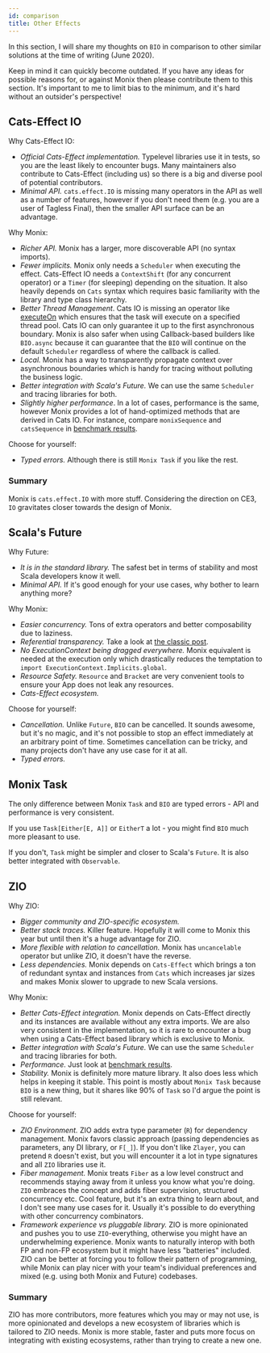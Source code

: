 ```yaml
---
id: comparison
title: Other Effects
---
```


In this section, I will share my thoughts on `BIO` in comparison to other similar solutions at the time of writing (June 2020).

Keep in mind it can quickly become outdated. If you have any ideas for possible reasons for, or against Monix then please contribute them to this section.
It's important to me to limit bias to the minimum, and it's hard without an outsider's perspective!

## Cats-Effect IO

Why Cats-Effect IO:
- *Official Cats-Effect implementation.* Typelevel libraries use it in tests, so you are the least likely to encounter bugs.
Many maintainers also contribute to Cats-Effect (including us) so there is a big and diverse pool of potential contributors.
- *Minimal API.* `cats.effect.IO` is missing many operators in the API as well as a number of features, however if you don't need them (e.g. you are a user of Tagless Final), then the smaller API surface can be an advantage.

Why Monix:
- *Richer API.* Monix has a larger, more discoverable API (no syntax imports).
- *Fewer implicits.* Monix only needs a `Scheduler` when executing the effect. Cats-Effect IO needs a `ContextShift` (for any concurrent operator) or a `Timer` (for sleeping) depending on the situation. It also heavily depends on `Cats` syntax which requires basic familiarity with the library and type class hierarchy.
- *Better Thread Management*. Cats IO is missing an operator like [executeOn](http://localhost:3000/monix-bio/api/monix/bio/BIO.html#executeOn(s:monix.execution.Scheduler,forceAsync:Boolean):monix.bio.BIO[E,A]) which
ensures that the task will execute on a specified thread pool. 
Cats IO can only guarantee it up to the first asynchronous boundary. 
Monix is also safer when using Callback-based builders like `BIO.async` because it can guarantee that 
the `BIO` will continue on the default `Scheduler` regardless of where the callback is called.
- *Local.* Monix has a way to transparently propagate context over asynchronous boundaries which is handy for tracing without polluting the business logic.
- *Better integration with Scala's Future.* We can use the same `Scheduler` and tracing libraries for both.
- *Slightly higher performance*. In a lot of cases, performance is the same, however Monix provides a lot of hand-optimized methods that are derived in Cats IO. 
For instance, compare `monixSequence` and `catsSequence` in [benchmark results](https://github.com/monix/monix-bio/tree/master/benchmarks/results).

Choose for yourself:
- *Typed errors.* Although there is still `Monix Task` if you like the rest.

### Summary

Monix is `cats.effect.IO` with more stuff. 
Considering the direction on CE3, `IO` gravitates closer towards the design of Monix.

## Scala's Future

Why Future:
- *It is in the standard library.* The safest bet in terms of stability and most Scala developers know it well.
- *Minimal API.* If it's good enough for your use cases, why bother to learn anything more?

Why Monix:
- *Easier concurrency.* Tons of extra operators and better composability due to laziness.
- *Referential transparency.* Take a look at [the classic post](https://www.reddit.com/r/scala/comments/8ygjcq/can_someone_explain_to_me_the_benefits_of_io/e2jfp9b/).
- *No ExecutionContext being dragged everywhere.* Monix equivalent is needed at the execution only which drastically reduces the temptation to `import ExecutionContext.Implicits.global`.
- *Resource Safety.* `Resource` and `Bracket` are very convenient tools to ensure your App does not leak any resources.
- *Cats-Effect ecosystem.*

Choose for yourself:
- *Cancellation.* Unlike `Future`, `BIO` can be cancelled. It sounds awesome, but it's no magic, and it's not possible to stop an effect immediately at an arbitrary point of time. 
Sometimes cancellation can be tricky, and many projects don't have any use case for it at all.
- *Typed errors.*

## Monix Task

The only difference between Monix `Task` and `BIO` are typed errors - API and performance is very consistent.

If you use `Task[Either[E, A]]` or `EitherT` a lot - you might find `BIO` much more pleasant to use.

If you don't, `Task` might be simpler and closer to Scala's `Future`. It is also better integrated with `Observable`.

## ZIO

Why ZIO:
- *Bigger community and ZIO-specific ecosystem.*
- *Better stack traces.* Killer feature. Hopefully it will come to Monix this year but until then it's a huge advantage for ZIO.
- *More flexible with relation to cancellation.* Monix has `uncancelable` operator but unlike ZIO, it doesn't have the reverse.
- *Less dependencies.* Monix depends on `Cats-Effect` which brings a ton of redundant syntax and instances from `Cats` which increases jar sizes and makes Monix slower to upgrade to new Scala versions.

Why Monix:
- *Better Cats-Effect integration.* Monix depends on Cats-Effect directly and its instances are available without any extra imports. 
We are also very consistent in the implementation, so it is rare to encounter a bug when using a Cats-Effect based library which is exclusive to Monix.
- *Better integration with Scala's Future.* We can use the same `Scheduler` and tracing libraries for both.
- *Performance.* Just look at [benchmark results](https://github.com/monix/monix-bio/tree/master/benchmarks/results).
- *Stability.* Monix is definitely more mature library. It also does less which helps in keeping it stable. 
This point is mostly about `Monix Task` because `BIO` is a new thing, but it shares like 90% of `Task` so I'd argue the point is still relevant.

Choose for yourself:
- *ZIO Environment.* ZIO adds extra type parameter (`R`) for dependency management. 
Monix favors classic approach (passing dependencies as parameters, any DI library, or `F[_]`).
If you don't like `Zlayer`, you can pretend `R` doesn't exist, but you will encounter it a lot in type signatures and all `ZIO` libraries use it.
- *Fiber management.* Monix treats `Fiber` as a low level construct and recommends staying away from it unless you know what you're doing. 
`ZIO` embraces the concept and adds fiber supervision, structured concurrency etc. Cool feature, but it's an extra thing to learn about, and I don't see many use cases for it.
Usually it's possible to do everything with other concurrency combinators.
- *Framework experience vs pluggable library.* ZIO is more opinionated and pushes you to use `ZIO`-everything, otherwise you might have an underwhelming experience.
Monix wants to naturally interop with both FP and non-FP ecosystem but it might have less "batteries" included. 
ZIO can be better at forcing you to follow their pattern of programming, while Monix can play nicer with your team's individual preferences and mixed (e.g. using both Monix and Future) codebases.

### Summary

ZIO has more contributors, more features which you may or may not use, is more opinionated and develops a new ecosystem of libraries which is tailored to ZIO needs.
Monix is more stable, faster and puts more focus on integrating with existing ecosystems, rather than trying to create a new one.
